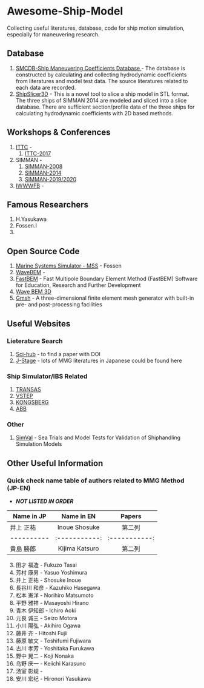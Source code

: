 # Awesome-Ship-Model
Collecting useful literatures, database, code for ship motion simulation, especially for maneuvering research.

## Database
1. [SMCDB-Ship Maneuvering Coefficients Database ](https://github.com/JingQF/SMCDB-Ship-Maneuvering-Coefficients-Database) - The database is constructed by calculating and collecting hydrodynamic coefficients from literatures and model test data. The source literatures related to each data are recorded.
2. [ShipSlicer3D](https://github.com/JingQF/ShipSlicer3D) - This is a novel tool to slice a ship model in STL format. The three ships of SIMMAN 2014 are modeled and sliced into a slice database. There are sufficient section/profile data of the three ships for calculating hydrodynamic coefficients with 2D based methods.

## Workshops & Conferences
1. [ITTC](https://ittc.info/) - 
    1. [ITTC-2017](http://www.ittc2017.com/)
2. SIMMAN - 
    1. [SIMMAN-2008](http://www.simman2008.dk/)
    2. [SIMMAN-2014](https://simman2014.dk/)
    3. [SIMMAN-2019/2020](http://www.simman2019.kr/)
3. [IWWWFB](http://www.iwwwfb.org/Workshops/34.htm) - 
  
## Famous Researchers 
1. H.Yasukawa
2. Fossen.I
3. 


## Open Source Code
1. [Marine Systems Simulator - MSS](http://www.marinecontrol.org/) - Fossen
2. [WaveBEM](https://mathlab.sissa.it/wavebem) - 
3. [FastBEM](http://yijunliu.com/Software/) -  Fast Multipole Boundary Element Method (FastBEM) Software for Education, Research and Further Development
4. [Wave BEM 3D](http://user.math.uzh.ch/s0670016/wavebem3/)
5. [Gmsh](http://www.gmsh.info/) - A three-dimensional finite element mesh generator with built-in pre- and post-processing facilities


## Useful Websites
  ### Lieterature Search
  1. [Sci-hub](https://sci-hub.tw/) - to find a paper with DOI 
  2. [J-Stage](https://www.jstage.jst.go.jp/) - lots of MMG literatures in Japanese could be found here
  ### Ship Simulator/IBS Related
  1. [TRANSAS](https://www.transas.com/)
  2. [VSTEP](https://www.vstepsimulation.com/)
  3. [KONGSBERG](https://www.kongsberg.com/digital/products/maritime-simulation/)
  4. [ABB](https://new.abb.com/marine/systems-and-solutions/automation-and-marinesoftware/advisory)
  ### Other
  1. [SimVal](https://www.sintef.no/projectweb/simval) - Sea Trials and Model Tests for Validation of Shiphandling Simulation Models

## Other Useful Information
### Quick check name table of authors related to MMG Method (JP-EN) 
+ ***NOT LISTED IN ORDER***  

| Name in JP      | Name in EN     | Papers     |
| ---------- | :-----------:  | :-----------: |
| 井上 正祐     | Inoue Shosuke     | 第二列     |
| ---------- | :-----------:  | :-----------: |
| 貴島 勝郎     | Kijima Katsuro     | 第二列     |

3. 田才 福造  -   Fukuzo Tasai
4. 芳村 康男  -   Yasuo Yoshimura
5. 井上 正祐  -   Shosuke Inoue
6. 長谷川 和彦 -  Kazuhiko Hasegawa
7. 松本 憲洋  -   Norihiro Matsumoto
8. 平野 雅祥  -   Masayoshi Hirano
9. 青木 伊知郎 -  Ichiro Aoki
10. 元良 诚三 -   Seizo Motora
11. 小川 陽弘 -   Akihiro Ogawa
12. 藤井 齐   -   Hitoshi Fujii
13. 藤原 敏文 -   Toshifumi Fujiwara
14. 古川 孝芳 -   Yoshitaka Furukawa
15. 野中 晃二 -  Koji Nonaka
16. 乌野 庆一 -   Keiichi Karasuno
17. 汤室 彰规 -
18. 安川 宏纪 -   Hironori Yasukawa
